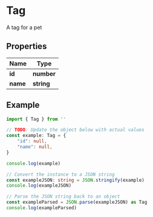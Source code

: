 
# Tag

A tag for a pet

## Properties

Name | Type
------------ | -------------
**id** | **number**
**name** | **string**

## Example

```typescript
import { Tag } from ''

// TODO: Update the object below with actual values
const example: Tag = {
    "id": null,
    "name": null,
}

console.log(example)

// Convert the instance to a JSON string
const exampleJSON: string = JSON.stringify(example)
console.log(exampleJSON)

// Parse the JSON string back to an object
const exampleParsed = JSON.parse(exampleJSON) as Tag
console.log(exampleParsed)
```



